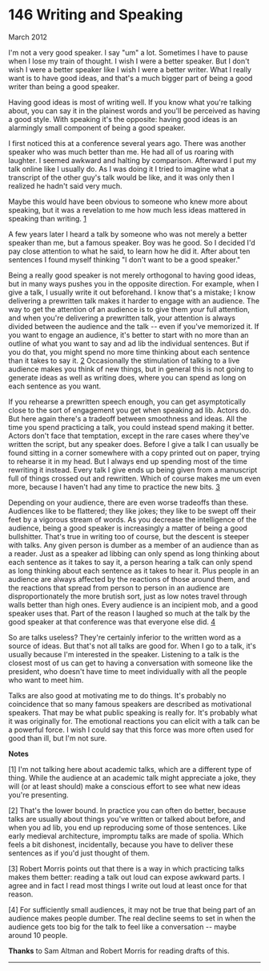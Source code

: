 # 146 Writing and Speaking


  
 
  
 March 2012   
  
 I'm not a very good speaker. I say "um" a lot. Sometimes I have to pause when I lose my train of thought. I wish I were a better speaker. But I don't wish I were a better speaker like I wish I were a better writer. What I really want is to have good ideas, and that's a much bigger part of being a good writer than being a good speaker.   
  
 Having good ideas is most of writing well. If you know what you're talking about, you can say it in the plainest words and you'll be perceived as having a good style. With speaking it's the opposite: having good ideas is an alarmingly small component of being a good speaker.   
  
 I first noticed this at a conference several years ago. There was another speaker who was much better than me. He had all of us roaring with laughter. I seemed awkward and halting by comparison. Afterward I put my talk online like I usually do. As I was doing it I tried to imagine what a transcript of the other guy's talk would be like, and it was only then I realized he hadn't said very much.   
  
 Maybe this would have been obvious to someone who knew more about speaking, but it was a revelation to me how much less ideas mattered in speaking than writing. [1](#writing_and_speaking_note1)   
  
 A few years later I heard a talk by someone who was not merely a better speaker than me, but a famous speaker. Boy was he good. So I decided I'd pay close attention to what he said, to learn how he did it. After about ten sentences I found myself thinking "I don't want to be a good speaker."   
  
 Being a really good speaker is not merely orthogonal to having good ideas, but in many ways pushes you in the opposite direction. For example, when I give a talk, I usually write it out beforehand. I know that's a mistake; I know delivering a prewritten talk makes it harder to engage with an audience. The way to get the attention of an audience is to give them _your_ full attention, and when you're delivering a prewritten talk, your attention is always divided between the audience and the talk -- even if you've memorized it. If you want to engage an audience, it's better to start with no more than an outline of what you want to say and ad lib the individual sentences. But if you do that, you might spend no more time thinking about each sentence than it takes to say it. [2](#writing_and_speaking_note2) Occasionally the stimulation of talking to a live audience makes you think of new things, but in general this is not going to generate ideas as well as writing does, where you can spend as long on each sentence as you want.   
  
 If you rehearse a prewritten speech enough, you can get asymptotically close to the sort of engagement you get when speaking ad lib. Actors do. But here again there's a tradeoff between smoothness and ideas. All the time you spend practicing a talk, you could instead spend making it better. Actors don't face that temptation, except in the rare cases where they've written the script, but any speaker does. Before I give a talk I can usually be found sitting in a corner somewhere with a copy printed out on paper, trying to rehearse it in my head. But I always end up spending most of the time rewriting it instead. Every talk I give ends up being given from a manuscript full of things crossed out and rewritten. Which of course makes me um even more, because I haven't had any time to practice the new bits. [3](#writing_and_speaking_note3)   
  
 Depending on your audience, there are even worse tradeoffs than these. Audiences like to be flattered; they like jokes; they like to be swept off their feet by a vigorous stream of words. As you decrease the intelligence of the audience, being a good speaker is increasingly a matter of being a good bullshitter. That's true in writing too of course, but the descent is steeper with talks. Any given person is dumber as a member of an audience than as a reader. Just as a speaker ad libbing can only spend as long thinking about each sentence as it takes to say it, a person hearing a talk can only spend as long thinking about each sentence as it takes to hear it. Plus people in an audience are always affected by the reactions of those around them, and the reactions that spread from person to person in an audience are disproportionately the more brutish sort, just as low notes travel through walls better than high ones. Every audience is an incipient mob, and a good speaker uses that. Part of the reason I laughed so much at the talk by the good speaker at that conference was that everyone else did. [4](#writing_and_speaking_note4)   
  
 So are talks useless? They're certainly inferior to the written word as a source of ideas. But that's not all talks are good for. When I go to a talk, it's usually because I'm interested in the speaker. Listening to a talk is the closest most of us can get to having a conversation with someone like the president, who doesn't have time to meet individually with all the people who want to meet him.   
  
 Talks are also good at motivating me to do things. It's probably no coincidence that so many famous speakers are described as motivational speakers. That may be what public speaking is really for. It's probably what it was originally for. The emotional reactions you can elicit with a talk can be a powerful force. I wish I could say that this force was more often used for good than ill, but I'm not sure.   
  
 
  
 
  
 
  
 
  
 
  
 
  
  **Notes**   
  
 <a name=writing_and_speaking_note1>[1]</a> I'm not talking here about academic talks, which are a different type of thing. While the audience at an academic talk might appreciate a joke, they will (or at least should) make a conscious effort to see what new ideas you're presenting.   
  
 <a name=writing_and_speaking_note2>[2]</a> That's the lower bound. In practice you can often do better, because talks are usually about things you've written or talked about before, and when you ad lib, you end up reproducing some of those sentences. Like early medieval architecture, impromptu talks are made of spolia. Which feels a bit dishonest, incidentally, because you have to deliver these sentences as if you'd just thought of them.   
  
 <a name=writing_and_speaking_note3>[3]</a> Robert Morris points out that there is a way in which practicing talks makes them better: reading a talk out loud can expose awkward parts. I agree and in fact I read most things I write out loud at least once for that reason.   
  
 <a name=writing_and_speaking_note4>[4]</a> For sufficiently small audiences, it may not be true that being part of an audience makes people dumber. The real decline seems to set in when the audience gets too big for the talk to feel like a conversation -- maybe around 10 people.   
  
 **Thanks** to Sam Altman and Robert Morris for reading drafts of this.   
  
 
  
 
  
 
  
 

 
* * *
 

 

